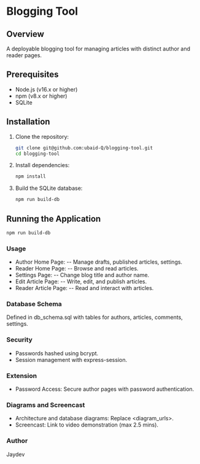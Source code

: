 # Blogging Tool

## Overview

A deployable blogging tool for managing articles with distinct author and reader pages.

## Prerequisites

- Node.js (v16.x or higher)
- npm (v8.x or higher)
- SQLite

## Installation

1. Clone the repository:

   ```bash
   git clone git@github.com:ubaid-Q/blogging-tool.git
   cd blogging-tool
   ```

2. Install dependencies:

   ```bash
   npm install
   ```

3. Build the SQLite database:

   ```bash
   npm run build-db
   ```

## Running the Application

```bash
npm run build-db
```

### Usage

- Author Home Page: -- Manage drafts, published articles, settings.
- Reader Home Page: -- Browse and read articles.
- Settings Page: -- Change blog title and author name.
- Edit Article Page: -- Write, edit, and publish articles.
- Reader Article Page: -- Read and interact with articles.

### Database Schema
 Defined in db_schema.sql with tables for authors, articles, comments, settings.

### Security
- Passwords hashed using bcrypt.
- Session management with express-session.

### Extension
- Password Access: Secure author pages with password authentication.

### Diagrams and Screencast
- Architecture and database diagrams: Replace <diagram_urls>.
- Screencast: Link to video demonstration (max 2.5 mins).

### Author
Jaydev
